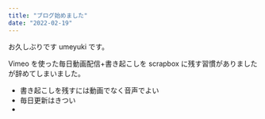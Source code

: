 ```yaml
---
title: "ブログ始めました"
date: "2022-02-19"
---
```


お久しぶりです umeyuki です。

Vimeo を使った毎日動画配信+書き起こしを scrapbox に残す習慣がありましたが辞めてしまいました。

- 書き起こしを残すには動画でなく音声でよい
- 毎日更新はきつい
-
